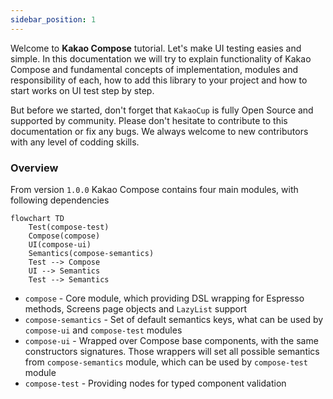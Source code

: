 ```yaml
---
sidebar_position: 1
---
```


Welcome to **Kakao Compose** tutorial. Let's make UI testing easies and simple. In this documentation we will try to explain functionality of Kakao Compose and
fundamental concepts of implementation, modules and responsibility of each, how to add this library to your project and
how to start works on UI test step by step.

But before we started, don't forget that `KakaoCup` is fully Open Source and supported by community. 
Please don't hesitate to contribute to this documentation or fix any bugs. 
We always welcome to new contributors with any level of codding skills.

### Overview

From version `1.0.0` Kakao Compose contains four main modules, with following dependencies

```mermaid
flowchart TD
    Test(compose-test)
    Compose(compose)
    UI(compose-ui)
    Semantics(compose-semantics)
    Test --> Compose
    UI --> Semantics
    Test --> Semantics
```

* `compose` - Core module, which providing DSL wrapping for Espresso methods, 
Screens page objects and `LazyList` support
* `compose-semantics` - Set of default semantics keys, what can be used by `compose-ui` and `compose-test` modules
* `compose-ui` - Wrapped over Compose base components, with the same constructors signatures. 
Those wrappers will set all possible semantics from `compose-semantics` module, which can be used by `compose-test` module
* `compose-test` - Providing nodes for typed component validation
